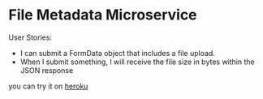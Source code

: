 # File Metadata Microservice

User Stories: 
* I can submit a FormData object that includes a file upload.
* When I submit something, I will receive the file size in bytes within the JSON response

you can try it on [heroku](https://prorovsky-file-metadata.herokuapp.com)